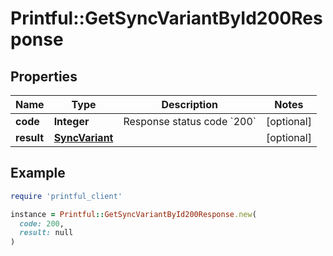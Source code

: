 # Printful::GetSyncVariantById200Response

## Properties

| Name | Type | Description | Notes |
| ---- | ---- | ----------- | ----- |
| **code** | **Integer** | Response status code &#x60;200&#x60; | [optional] |
| **result** | [**SyncVariant**](SyncVariant.md) |  | [optional] |

## Example

```ruby
require 'printful_client'

instance = Printful::GetSyncVariantById200Response.new(
  code: 200,
  result: null
)
```


